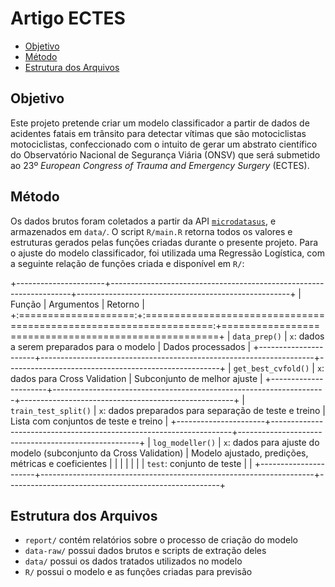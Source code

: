 # Artigo ECTES

- [Objetivo](#objetivo)
- [Método](#método)
- [Estrutura dos Arquivos](#estrutura-dos-arquivos)

## Objetivo 

Este projeto pretende criar um modelo classificador a partir de dados de acidentes fatais em trânsito para detectar vítimas que são motociclistas motociclistas, confeccionado com o intuito de gerar um abstrato científico do Observatório Nacional de Segurança Viária (ONSV) que será submetido ao 23º *European Congress of Trauma and Emergency Surgery* (ECTES).

## Método 

Os dados brutos foram coletados a partir da API [`microdatasus`](https://github.com/rfsaldanha/microdatasus), e armazenados em `data/`. O script `R/main.R` retorna todos os valores e estruturas gerados pelas funções criadas durante o presente projeto. Para o ajuste do modelo classificador, foi utilizada uma Regressão Logística, com a seguinte relação de funções criada e disponível em `R/`:

+----------------------+--------------------------------------------------------------------+-----------------------------------------------------+
| Função               | Argumentos                                                         | Retorno                                             |
+:====================:+:==================================================================:+=====================================================+
| `data_prep()`        | `x`: dados a serem preparados para o modelo                        | Dados processados                                   |
+----------------------+--------------------------------------------------------------------+-----------------------------------------------------+
| `get_best_cvfold()`  | `x`: dados para Cross Validation                                   | Subconjunto de melhor ajuste                        |
+----------------------+--------------------------------------------------------------------+-----------------------------------------------------+
| `train_test_split()` | `x`: dados preparados para separação de teste e treino             | Lista com conjuntos de teste e treino               |
+----------------------+--------------------------------------------------------------------+-----------------------------------------------------+
| `log_modeller()`     | `x`: dados para ajuste do modelo (subconjunto da Cross Validation) | Modelo ajustado, predições, métricas e coeficientes |
|                      |                                                                    |                                                     |
|                      | `test`: conjunto de teste                                          |                                                     |
+----------------------+--------------------------------------------------------------------+-----------------------------------------------------+

## Estrutura dos Arquivos
- `report/` contém relatórios sobre o processo de criação do modelo
- `data-raw/` possui dados brutos e scripts de extração deles
- `data/` possui os dados tratados utilizados no modelo
- `R/` possui o modelo e as funções criadas para previsão